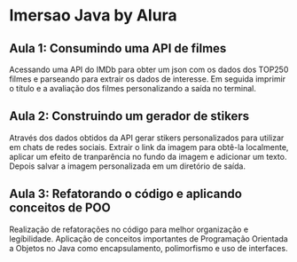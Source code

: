 # Imersao Java by Alura 

## Aula 1: Consumindo uma API de filmes
  Acessando uma API do IMDb para obter um json com os dados dos TOP250 filmes e parseando para extrair os dados de interesse.
  Em seguida imprimir o título e a avaliação dos filmes personalizando a saída no terminal.

## Aula 2: Construindo um gerador de stikers
  Através dos dados obtidos da API gerar stikers personalizados para utilizar em chats de redes sociais.
  Extrair o link da imagem para obtê-la localmente, aplicar um efeito de tranparência no fundo da imagem e adicionar um texto.
  Depois salvar a imagem personalizada em um diretório de saída.

## Aula 3: Refatorando o código e aplicando conceitos de POO
  Realização de refatorações no código para melhor organização e legíbilidade.
  Aplicação de conceitos importantes de Programação Orientada a Objetos no Java como encapsulamento, polimorfismo e uso de interfaces.
